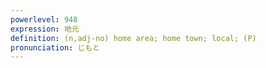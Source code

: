 ```yaml
---
powerlevel: 948
expression: 地元
definition: (n,adj-no) home area; home town; local; (P)
pronunciation: じもと
---
```


